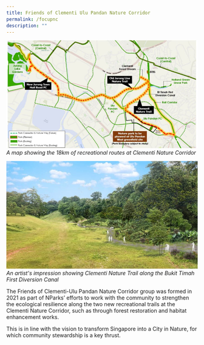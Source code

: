 ```yaml
---
title: Friends of Clementi Ulu Pandan Nature Corridor
permalink: /focupnc
description: ""
---
```

![Alt text for image on Isomer site](/images/recreational-green-network--credit-nparks--data.jpg)
*A map showing the 18km of recreational routes at Clementi Nature Corridor*

![Alt text for image on Isomer site](/images/clementi-nature-trail-along-bukit-timah-first-diversion-canal--credit-nparks-.jpg)
*An artist's impression showing Clementi Nature Trail along the Bukit Timah First Diversion Canal*

The Friends of Clementi-Ulu Pandan Nature Corridor group was formed in 2021 as part of NParks’ efforts to work with the community to strengthen the ecological resilience along the two new recreational trails at the Clementi Nature Corridor, such as through forest restoration and habitat enhancement works.

This is in line with the vision to transform Singapore into a City in Nature, for which community stewardship is a key thrust.